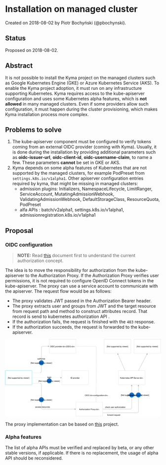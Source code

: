 # Installation on managed cluster

Created on 2018-08-02 by Piotr Bochyński (@pbochynski).

## Status

Proposed on 2018-08-02.

## Abstract

It is not possible to install the Kyma project on the managed clusters such as Google Kubernetes Engine (GKE) or Azure Kubernetes Service (AKS). To enable the Kyma project adoption, it must run on any infrastructure supporting Kubernetes. Kyma requires access to the kube-apiserver configuration and uses some Kubernetes alpha features, which is **not allowed** in many managed clusters. Even if some providers allow such configuration, it must happen during the cluster provisioning, which makes Kyma installation process more complex.

## Problems to solve

1. The kube-apiserver component must be configured to verify tokens coming from an external OIDC provider (coming with Kyma). Usually, it is done during the installation by providing additional parameters such as **oidc-issuer-url**, **oidc-client-id**, **oidc-username-claim**, to name a few. These parameters **cannot** be set in GKE or AKS.
2. Kyma depends on some alpha features of Kubernetes that are not supported by the managed clusters, for example PodPreset from `settings.k8s.io/v1alpha1`. Other apiserver configuration entries required by kyma, that might be missing in managed clusters:
    - admission plugins: Initializers, NamespaceLifecycle, LimitRanger, ServiceAccount, MutatingAdmissionWebhook, ValidatingAdmissionWebhook, DefaultStorageClass, ResourceQuota, PodPreset
    - alfa APIs : batch/v2alpha1, settings.k8s.io/v1alpha1, admissionregistration.k8s.io/v1alpha1

## Proposal

### OIDC configuration

>**NOTE:** Read [this](https://github.com/kyma-project/kyma/blob/master/docs/security/docs/010-architecture-auth.md) document first to understand the current authorization concept.

The idea is to move the responsibility for authorization from the kube-apiserver to the Authorization Proxy. If the Authorization Proxy verifies user permissions, it is not required to configure OpenID Connect tokens in the kube-apiserver. The proxy can use a service account to communicate with the apiserver. The request flow would be as follows:
- The proxy validates JWT passed in the Authorization Bearer header.
- The proxy extracts user and groups from JWT and the target resource from request path and method to construct attributes record. That record is send to kubernetes authorization API .
- If the authorization fails, the request is finished with the `403` response.
- If the authorization succeeds, the request is forwarded to the kube-apiserver.

![](assets/authorization-proxy.svg)


The proxy implementation can be based on [this](https://github.com/brancz/kube-rbac-proxy) project.

### Alpha features

The list of alpha APIs must be verified and replaced by beta, or any other stable versions, if applicable. If there is no replacement, the usage of alpha API should be reconsidered.
